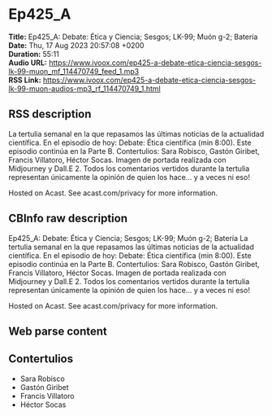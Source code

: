 # Ep425_A  
**Title:** Ep425_A: Debate: Ética y Ciencia; Sesgos; LK-99; Muón g-2; Batería  
**Date:** Thu, 17 Aug 2023 20:57:08 +0200  
**Duration:** 55:11  
**Audio URL:** https://www.ivoox.com/ep425-a-debate-etica-ciencia-sesgos-lk-99-muon_mf_114470749_feed_1.mp3  
**RSS Link:** https://www.ivoox.com/ep425-a-debate-etica-ciencia-sesgos-lk-99-muon-audios-mp3_rf_114470749_1.html  

## RSS description
La tertulia semanal en la que repasamos las últimas noticias de la actualidad científica. En el episodio de hoy: Debate: Ética científica (min 8:00). Este episodio continúa en la Parte B. Contertulios: Sara Robisco, Gastón Giribet, Francis Villatoro, Héctor Socas. Imagen de portada realizada con Midjourney y Dall.E 2. Todos los comentarios vertidos durante la tertulia representan únicamente la opinión de quien los hace... y a veces ni eso!

 Hosted on Acast. See acast.com/privacy for more information.

## CBInfo raw description
Ep425_A: Debate: Ética y Ciencia; Sesgos; LK-99; Muón g-2; Batería
La tertulia semanal en la que repasamos las últimas noticias de la actualidad científica. En el episodio de hoy: Debate: Ética científica (min 8:00). Este episodio continúa en la Parte B. Contertulios: Sara Robisco, Gastón Giribet, Francis Villatoro, Héctor Socas. Imagen de portada realizada con Midjourney y Dall.E 2. Todos los comentarios vertidos durante la tertulia representan únicamente la opinión de quien los hace... y a veces ni eso!



 Hosted on Acast. See acast.com/privacy for more information.




## Web parse content


## Contertulios
- Sara Robisco
- Gastón Giribet
- Francis Villatoro
- Héctor Socas